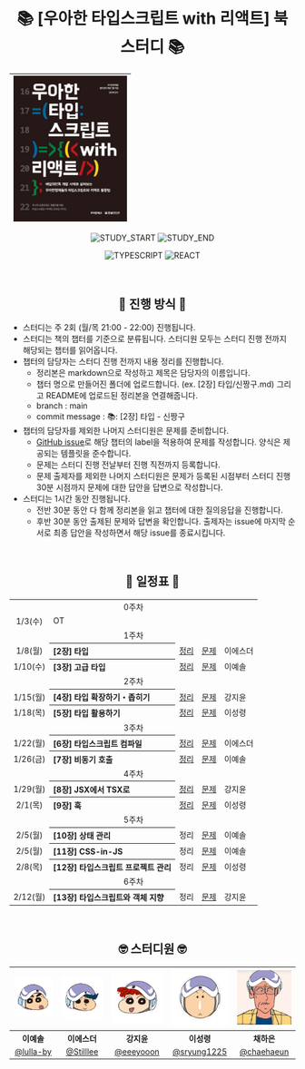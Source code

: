 <div align="center">

# 📚 [우아한 타입스크립트 with 리액트] 북 스터디 📚

| <img src="./assets/woowa-ts-book.jpg" width="200px" /> |
| ------------------------------------------------------ |

![STUDY_START](https://img.shields.io/badge/START-2024--01--03-blue)
![STUDY_END](https://img.shields.io/badge/END-2024--02--12-yellow)

![TYPESCRIPT](https://img.shields.io/badge/TYPESCRIPT-3178C6?style=for-the-badge&logo=Typescript&logoColor=white)
![REACT](https://img.shields.io/badge/REACT-61DAFB?style=for-the-badge&logo=React&logoColor=black)

<br />

## 📣 진행 방식 📣

<div align="left">

- 스터디는 주 2회 (월/목 21:00 - 22:00) 진행됩니다.
- 스터디는 책의 챕터를 기준으로 분류됩니다. 스터디원 모두는 스터디 진행 전까지 해당되는 챕터를 읽어옵니다.
- 챕터의 담당자는 스터디 진행 전까지 내용 정리를 진행합니다.
  - 정리본은 markdown으로 작성하고 제목은 담당자의 이름입니다.
  - 챕터 명으로 만들어진 폴더에 업로드합니다. (ex. [2장] 타입/신짱구.md) 그리고 README에 업로드된 정리본을 연결해줍니다.
  - branch : main
  - commit message : 📚: [2장] 타입 - 신짱구
- 챕터의 담당자를 제외한 나머지 스터디원은 문제를 준비합니다.
  - [GitHub issue](https://github.com/Coding-Village-Protector/woowahan-ts/issues)로 해당 챕터의 label을 적용하여 문제를 작성합니다. 양식은 제공되는 템플릿을 준수합니다.
  - 문제는 스터디 진행 전날부터 진행 직전까지 등록합니다.
  - 문제 출제자를 제외한 나머지 스터디원은 문제가 등록된 시점부터 스터디 진행 30분 시점까지 문제에 대한 답안을 답변으로 작성합니다.
- 스터디는 1시간 동안 진행됩니다.
  - 전반 30분 동안 다 함께 정리본을 읽고 챕터에 대한 질의응답을 진행합니다.
  - 후반 30분 동안 출제된 문제와 답변을 확인합니다. 출제자는 issue에 마지막 순서로 최종 답안을 작성하면서 해당 issue를 종료시킵니다.

</div>
<br />

## 📅 일정표 📅

<table>
<tbody>
<tr>
<td align="center" colspan="5">0주차</td>
</tr>
<tr>
<td align="center">1/3(수)</td>
<td colspan="4">OT</td>
</tr>
<tr>
<td align="center" colspan="5">1주차</td>
</tr>
<tr>
<td align="center">1/8(월)</td>
<th align="left">[2장] 타입</th>
<td><a href="https://github.com/Coding-Village-Protector/woowahan-ts/blob/main/%5B2%EC%9E%A5%5D%20%ED%83%80%EC%9E%85/%EC%9D%B4%EC%97%90%EC%8A%A4%EB%8D%94.md">정리</a></td>
<td><a href="https://github.com/Coding-Village-Protector/woowahan-ts/issues?q=label%3A%22%5B2%EC%9E%A5%5D+%ED%83%80%EC%9E%85%22+is%3Aclosed">문제</a></td>
<td>이에스더</td>
</tr>
<tr>
<td align="center">1/10(수)</td>
<th align="left">[3장] 고급 타입</th>
<td><a href="https://github.com/Coding-Village-Protector/woowahan-ts/blob/main/%5B3%EC%9E%A5%5D%20%EA%B3%A0%EA%B8%89%20%ED%83%80%EC%9E%85/%EC%9D%B4%EC%98%88%EC%86%94.md">정리</a></td><!-- 정리본.md <a>로 연결 -->
<td><a href="https://github.com/Coding-Village-Protector/woowahan-ts/issues?q=label%3A%22%5B3%EC%9E%A5%5D+%EA%B3%A0%EA%B8%89+%ED%83%80%EC%9E%85%22+is%3Aclosed">문제</a></td>
<td>이예솔</td>
</tr>
<tr>
<td align="center" colspan="5">2주차</td>
</tr>
<tr>
<td align="center">1/15(월)</td>
<th align="left">[4장] 타입 확장하기・좁히기</th>
<td><a href="https://github.com/Coding-Village-Protector/woowahan-ts/blob/main/%5B4%EC%9E%A5%5D%20%ED%83%80%EC%9E%85%20%ED%99%95%EC%9E%A5%ED%95%98%EA%B8%B0%C2%B7%EC%A2%81%ED%9E%88%EA%B8%B0/%EA%B0%95%EC%A7%80%EC%9C%A4.md">정리</a></td>
<td><a href="https://github.com/Coding-Village-Protector/woowahan-ts/issues?q=label%3A%22%5B4%EC%9E%A5%5D+%ED%83%80%EC%9E%85+%ED%99%95%EC%9E%A5%ED%95%98%EA%B8%B0+%C2%B7+%EC%A2%81%ED%9E%88%EA%B8%B0%22+is%3Aclosed">문제</a></td>
<td>강지윤</td>
</tr>
<tr>
<td align="center">1/18(목)</td>
<th align="left">[5장] 타입 활용하기</th>
<td><a href="https://github.com/Coding-Village-Protector/woowahan-ts/blob/main/%5B5%EC%9E%A5%5D%20%ED%83%80%EC%9E%85%20%ED%99%9C%EC%9A%A9%ED%95%98%EA%B8%B0/%EC%9D%B4%EC%84%B1%EB%A0%B9.md">정리</a></td>
<td><a href="https://github.com/Coding-Village-Protector/woowahan-ts/issues?q=label%3A%22%5B5%EC%9E%A5%5D+%ED%83%80%EC%9E%85+%ED%99%9C%EC%9A%A9%ED%95%98%EA%B8%B0%22+is%3Aclosed">문제</a></td>
<td>이성령</td>
</tr>
<tr>
<td align="center" colspan="5">3주차</td>
</tr>
<tr>
<td align="center">1/22(월)</td>
<th align="left">[6장] 타입스크립트 컴파일</th>
<td><a href="https://github.com/Coding-Village-Protector/woowahan-ts/blob/main/%5B6%EC%9E%A5%5D%20%ED%83%80%EC%9E%85%EC%8A%A4%ED%81%AC%EB%A6%BD%ED%8A%B8%20%EC%BB%B4%ED%8C%8C%EC%9D%BC/%EC%9D%B4%EC%97%90%EC%8A%A4%EB%8D%94.md">정리</a></td>
<td><a href="https://github.com/Coding-Village-Protector/woowahan-ts/issues?q=label%3A%22%5B6%EC%9E%A5%5D+%ED%83%80%EC%9E%85%EC%8A%A4%ED%81%AC%EB%A6%BD%ED%8A%B8+%EC%BB%B4%ED%8C%8C%EC%9D%BC%22+is%3Aclosed">문제</a></td>
<td>이에스더</td>
</tr>
<tr>
<td align="center">1/26(금)</td>
<th align="left">[7장] 비동기 호출</th>
<td><a href="https://github.com/Coding-Village-Protector/woowahan-ts/blob/main/%5B7%EC%9E%A5%5D%20%EB%B9%84%EB%8F%99%EA%B8%B0%20%ED%98%B8%EC%B6%9C/%EC%9D%B4%EC%98%88%EC%86%94.md">정리</a></td>
<td><a href="https://github.com/Coding-Village-Protector/woowahan-ts/issues?q=label%3A%22%5B7%EC%9E%A5%5D+%EB%B9%84%EB%8F%99%EA%B8%B0+%ED%98%B8%EC%B6%9C%22+is%3Aclosed">문제</a></td>
<td>이예솔</td>
</tr>
<tr>
<td align="center" colspan="5">4주차</td>
</tr>
<tr>
<td align="center">1/29(월)</td>
<th align="left">[8장] JSX에서 TSX로</th>
<td><a href="https://github.com/Coding-Village-Protector/woowahan-ts/blob/main/%5B8%EC%9E%A5%5D%20JSX%EC%97%90%EC%84%9C%20TSX%EB%A1%9C/%EA%B0%95%EC%A7%80%EC%9C%A4.md">정리</a></td>
<td><a href="https://github.com/Coding-Village-Protector/woowahan-ts/issues?q=label%3A%22%5B8%EC%9E%A5%5D+JSX%EC%97%90%EC%84%9C+TSX%EB%A1%9C%22+is%3Aclosed">문제</a></td>
<td>강지윤</td>
</tr>
<tr>
<td align="center">2/1(목)</td>
<th align="left">[9장] 훅</th>
<td><a href="https://github.com/Coding-Village-Protector/woowahan-ts/blob/main/%5B9%EC%9E%A5%5D%20%ED%9B%85/%EC%9D%B4%EC%84%B1%EB%A0%B9.md">정리</a></td>
<td><a href="https://github.com/Coding-Village-Protector/woowahan-ts/issues?q=label%3A%22%5B9%EC%9E%A5%5D+%ED%9B%85%22+is%3Aclosed">문제</a></td>
<td>이성령</td>
</tr>
<tr>
<td align="center" colspan="5">5주차</td>
</tr>
<tr>
<td align="center">2/5(월)</td>
<th align="left">[10장] 상태 관리</th>
<td>정리</td><!-- 정리본.md <a>로 연결 -->
<td><a href="https://github.com/Coding-Village-Protector/woowahan-ts/issues?q=label%3A%22%5B10%EC%9E%A5%5D+%EC%83%81%ED%83%9C%EA%B4%80%EB%A6%AC%22+is%3Aclosed">문제</a></td>
<td>이예솔</td>
</tr>
<tr>
<td align="center">2/5(월)</td>
<th align="left">[11장] CSS-in-JS</th>
<td>정리</td><!-- 정리본.md <a>로 연결 -->
<td><a href="https://github.com/Coding-Village-Protector/woowahan-ts/issues?q=label%3A%22%5B11%EC%9E%A5%5D+CSS-in-JS%22+is%3Aclosed">문제</a></td>
<td>이예솔</td>
</tr>
<tr>
<td align="center">2/8(목)</td>
<th align="left">[12장] 타입스크립트 프로젝트 관리</th>
<td>정리</td><!-- 정리본.md <a>로 연결 -->
<td><a href="https://github.com/Coding-Village-Protector/woowahan-ts/issues?q=label%3A%22%5B12%EC%9E%A5%5D+%ED%83%80%EC%9E%85%EC%8A%A4%ED%81%AC%EB%A6%BD%ED%8A%B8+%ED%94%84%EB%A1%9C%EC%A0%9D%ED%8A%B8+%EA%B4%80%EB%A6%AC%22+is%3Aclosed">문제</a></td>
<td>이성령</td>
</tr>
<tr>
<td align="center" colspan="5">6주차</td>
</tr>
<tr>
<td align="center">2/12(월)</td>
<th align="left">[13장] 타입스크립트와 객체 지향</th>
<td>정리</td><!-- 정리본.md <a>로 연결 -->
<td><a href="https://github.com/Coding-Village-Protector/woowahan-ts/issues?q=label%3A%22%5B13%EC%9E%A5%5D+%ED%83%80%EC%9E%85%EC%8A%A4%ED%81%AC%EB%A6%BD%ED%8A%B8%EC%99%80+%EA%B0%9D%EC%B2%B4+%EC%A7%80%ED%96%A5%22+is%3Aclosed">문제</a></td>
<td>강지윤</td>
</tr>
</tbody>
</table>

<br />

## 🤓 스터디원 🤓

<table>
<tbody>
<tr>
<td align="center"><img src="./assets/짱구.jpg" width="120" /></td>
<td align="center"><img src="./assets/철수.jpg" width="120" /></td>
<td align="center"><img src="./assets/유리.jpg" width="120" /></td>
<td align="center"><img src="./assets/맹구.jpg" width="120" /></td>
<td align="center"><img src="./assets/원장님.jpg" width="120" /></td>
</tr>
<tr>
<th align="center">이예솔</th>
<th align="center">이에스더</th>
<th align="center">강지윤</th>
<th align="center">이성령</th>
<th align="center">채하은</th>
</tr>
<tr>
<td align="center" width="120"><a href="https://github.com/lulla-by">@lulla-by</a></td>
<td align="center" width="120"><a href="https://github.com/Stilllee">@Stilllee</a></td>
<td align="center" width="120"><a href="https://github.com/eeeyooon">@eeeyooon</a></td>
<td align="center" width="120"><a href="https://github.com/sryung1225">@sryung1225</a></td>
<td align="center" width="120"><a href="https://github.com/chaehaeun">@chaehaeun</a></td>
</tr>
</tbody>
</table>

</div>
